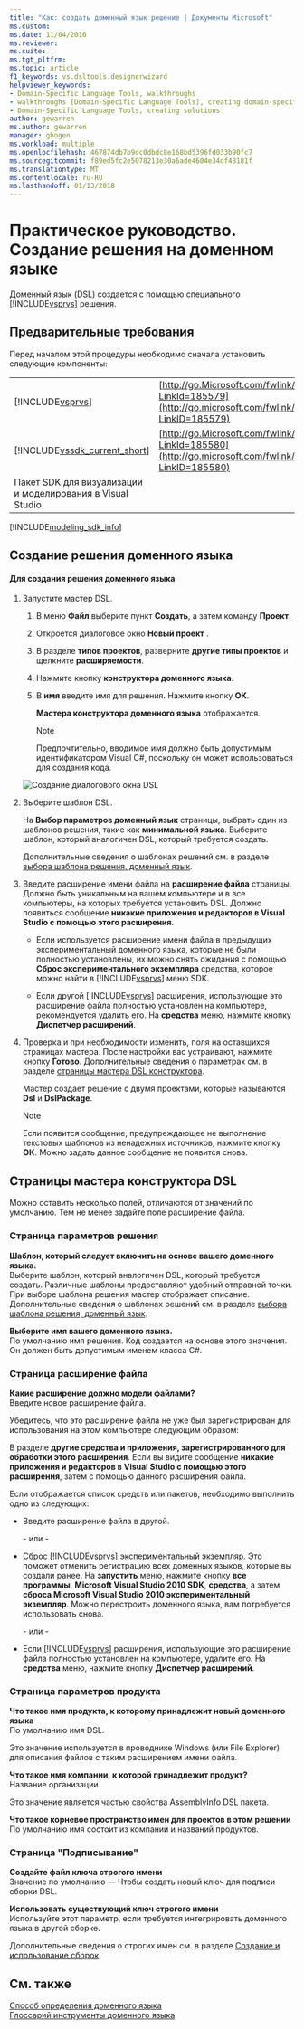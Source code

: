 ```yaml
---
title: "Как: создать доменный язык решение | Документы Microsoft"
ms.custom: 
ms.date: 11/04/2016
ms.reviewer: 
ms.suite: 
ms.tgt_pltfrm: 
ms.topic: article
f1_keywords: vs.dsltools.designerwizard
helpviewer_keywords:
- Domain-Specific Language Tools, walkthroughs
- walkthroughs [Domain-Specific Language Tools], creating domain-specific language
- Domain-Specific Language Tools, creating solutions
author: gewarren
ms.author: gewarren
manager: ghogen
ms.workload: multiple
ms.openlocfilehash: 467874db7b9dc0dbdc8e168bd5396fd033b90fc7
ms.sourcegitcommit: f89ed5fc2e5078213e30a6ade4604e34df48181f
ms.translationtype: MT
ms.contentlocale: ru-RU
ms.lasthandoff: 01/13/2018
---
```

# <a name="how-to-create-a-domain-specific-language-solution"></a>Практическое руководство. Создание решения на доменном языке
Доменный язык (DSL) создается с помощью специального [!INCLUDE[vsprvs](../code-quality/includes/vsprvs_md.md)] решения.  
  
## <a name="prerequisites"></a>Предварительные требования  
 Перед началом этой процедуры необходимо сначала установить следующие компоненты:  
  
|||  
|-|-|  
|[!INCLUDE[vsprvs](../code-quality/includes/vsprvs_md.md)]|[http://go.Microsoft.com/fwlink/?LinkId=185579](http://go.microsoft.com/fwlink/?LinkID=185579)|  
|[!INCLUDE[vssdk_current_short](../modeling/includes/vssdk_current_short_md.md)]|[http://go.Microsoft.com/fwlink/?LinkId=185580](http://go.microsoft.com/fwlink/?LinkID=185580)|  
|Пакет SDK для визуализации и моделирования в Visual Studio||  


[!INCLUDE[modeling_sdk_info](includes/modeling_sdk_info.md)]

  
## <a name="creating-a-domain-specific-language-solution"></a>Создание решения доменного языка  
  
#### <a name="to-create-a-domain-specific-language-solution"></a>Для создания решения доменного языка  
  
1.  Запустите мастер DSL.  
  
    1.  В меню **Файл** выберите пункт **Создать**, а затем команду **Проект**.  
  
    2.  Откроется диалоговое окно **Новый проект** .  
  
    3.  В разделе **типов проектов**, разверните **другие типы проектов** и щелкните **расширяемости**.  
  
    4.  Нажмите кнопку **конструктора доменного языка**.  
  
    5.  В **имя** введите имя для решения. Нажмите кнопку **ОК**.  
  
         **Мастера конструктора доменного языка** отображается.  
  
        > [!NOTE]
        >  Предпочтительно, вводимое имя должно быть допустимым идентификатором Visual C#, поскольку он может использоваться для создания кода.  
  
     ![Создание диалогового окна DSL](../modeling/media/create_dsldialog.png "Create_DSLDialog")  
  
2.  Выберите шаблон DSL.  
  
     На **Выбор параметров доменный язык** страницы, выбрать один из шаблонов решения, такие как **минимальной языка**. Выберите шаблон, который аналогичен DSL, который требуется создать.  
  
     Дополнительные сведения о шаблонах решений см. в разделе [выбора шаблона решения, доменный язык](../modeling/choosing-a-domain-specific-language-solution-template.md).  
  
3.  Введите расширение имени файла на **расширение файла** страницы. Должно быть уникальным на вашем компьютере и в все компьютеры, на которых требуется установить DSL. Должно появиться сообщение **никакие приложения и редакторов в Visual Studio с помощью этого расширения**.  
  
    -   Если используется расширение имени файла в предыдущих экспериментальный доменного языка, которые не были полностью установлены, их можно снять ожидания с помощью **Сброс экспериментального экземпляра** средства, которое можно найти в [!INCLUDE[vsprvs](../code-quality/includes/vsprvs_md.md)] меню SDK.  
  
    -   Если другой [!INCLUDE[vsprvs](../code-quality/includes/vsprvs_md.md)] расширения, использующие это расширение файла полностью установлен на компьютере, рекомендуется удалить его. На **средства** меню, нажмите кнопку **Диспетчер расширений**.  
  
4.  Проверка и при необходимости изменить, поля на оставшихся страницах мастера. После настройки вас устраивают, нажмите кнопку **Готово**. Дополнительные сведения о параметрах см. в разделе [страницы мастера DSL конструктора](#settings).  
  
     Мастер создает решение с двумя проектами, которые называются **Dsl** и **DslPackage**.  
  
    > [!NOTE]
    >  Если появится сообщение, предупреждающее не выполнение текстовых шаблонов из ненадежных источников, нажмите кнопку **ОК**. Можно задать данное сообщение не появится снова.  
  
##  <a name="settings"></a>Страницы мастера конструктора DSL  
 Можно оставить несколько полей, отличаются от значений по умолчанию. Тем не менее задайте поле расширение файла.  
  
### <a name="solution-settings-page"></a>Страница параметров решения  
 **Шаблон, который следует включить на основе вашего доменного языка.**  
 Выберите шаблон, который аналогичен DSL, который требуется создать. Различные шаблоны предоставляют удобный отправной точки. При выборе шаблона решения мастер отображает описание. Дополнительные сведения о шаблонах решений см. в разделе [выбора шаблона решения, доменный язык](../modeling/choosing-a-domain-specific-language-solution-template.md).  
  
 **Выберите имя вашего доменного языка.**  
 По умолчанию имя решения. Код создается на основе этого значения. Он должен быть допустимым именем класса C#.  
  
### <a name="file-extension-page"></a>Страница расширение файла  
 **Какие расширение должно модели файлами?**  
 Введите новое расширение файла.  
  
 Убедитесь, что это расширение файла не уже был зарегистрирован для использования на этом компьютере следующим образом:  
  
 В разделе **другие средства и приложения, зарегистрированного для обработки этого расширения**. Если вы видите сообщение **никакие приложения и редакторов в Visual Studio с помощью этого расширения**, затем с помощью данного расширения файла.  
  
 Если отображается список средств или пакетов, необходимо выполнить одно из следующих:  
  
-   Введите расширение файла в другой.  
  
     \- или -  
  
-   Сброс [!INCLUDE[vsprvs](../code-quality/includes/vsprvs_md.md)] экспериментальный экземпляр. Это поможет отменить регистрацию всех доменных языков, которые вы создали ранее. На **запустить** меню, нажмите кнопку **все программы**, **Microsoft Visual Studio 2010 SDK**, **средства**, а затем **сброса Microsoft Visual Studio 2010 экспериментальный экземпляр**. Можно перестроить доменного языка, вам потребуется использовать снова.  
  
     \- или -  
  
-   Если [!INCLUDE[vsprvs](../code-quality/includes/vsprvs_md.md)] расширения, использующие это расширение файла полностью установлен на компьютере, удалите его. На **средства** меню, нажмите кнопку **Диспетчер расширений**.  
  
### <a name="product-settings-page"></a>Страница параметров продукта  
 **Что такое имя продукта, к которому принадлежит новый доменного языка**  
 По умолчанию имя DSL.  
  
 Это значение используется в проводнике Windows (или File Explorer) для описания файлов с таким расширением имени файла.  
  
 **Что такое имя компании, к которой принадлежит продукт?**  
 Название организации.  
  
 Это значение является частью свойства AssemblyInfo DSL пакета.  
  
 **Что такое корневое пространство имен для проектов в этом решении**  
 По умолчанию имя состоит из компании и названий продуктов.  
  
### <a name="signing-page"></a>Страница "Подписывание"  
 **Создайте файл ключа строгого имени**  
 Значение по умолчанию — Чтобы создать новый ключ для подписи сборки DSL.  
  
 **Использовать существующий ключ строгого имени**  
 Используйте этот параметр, если требуется интегрировать доменного языка в другой сборке.  
  
 Дополнительные сведения о строгих имен см. в разделе [Создание и использование сборок](http://go.microsoft.com/fwlink/?LinkId=186073).  
  
## <a name="see-also"></a>См. также  
 [Способ определения доменного языка](../modeling/how-to-define-a-domain-specific-language.md)   
 [Глоссарий инструменты доменного языка](http://msdn.microsoft.com/en-us/ca5e84cb-a315-465c-be24-76aa3df276aa)
